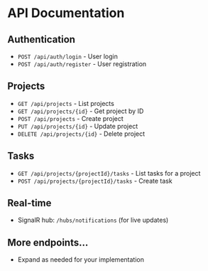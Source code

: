 # API Documentation

## Authentication
- `POST /api/auth/login` - User login
- `POST /api/auth/register` - User registration

## Projects
- `GET /api/projects` - List projects
- `GET /api/projects/{id}` - Get project by ID
- `POST /api/projects` - Create project
- `PUT /api/projects/{id}` - Update project
- `DELETE /api/projects/{id}` - Delete project

## Tasks
- `GET /api/projects/{projectId}/tasks` - List tasks for a project
- `POST /api/projects/{projectId}/tasks` - Create task

## Real-time
- SignalR hub: `/hubs/notifications` (for live updates)

## More endpoints...
- Expand as needed for your implementation
